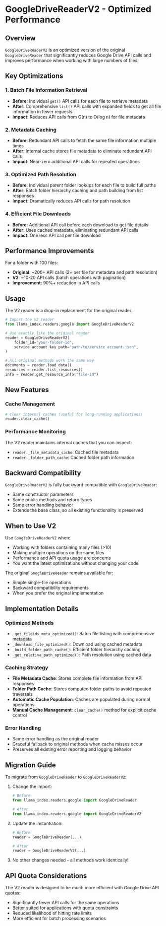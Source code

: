 # GoogleDriveReaderV2 - Optimized Performance

## Overview

`GoogleDriveReaderV2` is an optimized version of the original `GoogleDriveReader` that significantly reduces Google Drive API calls and improves performance when working with large numbers of files.

## Key Optimizations

### 1. Batch File Information Retrieval

- **Before**: Individual `get()` API calls for each file to retrieve metadata
- **After**: Comprehensive `list()` API calls with expanded fields to get all file information in fewer requests
- **Impact**: Reduces API calls from O(n) to O(log n) for file metadata

### 2. Metadata Caching

- **Before**: Redundant API calls to fetch the same file information multiple times
- **After**: Internal cache stores file metadata to eliminate redundant API calls
- **Impact**: Near-zero additional API calls for repeated operations

### 3. Optimized Path Resolution

- **Before**: Individual parent folder lookups for each file to build full paths
- **After**: Batch folder hierarchy caching and path building from list responses
- **Impact**: Dramatically reduces API calls for path resolution

### 4. Efficient File Downloads

- **Before**: Additional API call before each download to get file details
- **After**: Uses cached metadata, eliminating redundant API calls
- **Impact**: One less API call per file download

## Performance Improvements

For a folder with 100 files:

- **Original**: ~200+ API calls (2+ per file for metadata and path resolution)
- **V2**: ~10-20 API calls (batch operations with pagination)
- **Improvement**: 90%+ reduction in API calls

## Usage

The V2 reader is a drop-in replacement for the original reader:

```python
# Import the V2 reader
from llama_index.readers.google import GoogleDriveReaderV2

# Use exactly like the original reader
reader = GoogleDriveReaderV2(
    folder_id="your-folder-id",
    service_account_key_path="path/to/service_account.json",
)

# All original methods work the same way
documents = reader.load_data()
resources = reader.list_resources()
info = reader.get_resource_info("file-id")
```

## New Features

### Cache Management

```python
# Clear internal caches (useful for long-running applications)
reader.clear_cache()
```

### Performance Monitoring

The V2 reader maintains internal caches that you can inspect:

- `reader._file_metadata_cache`: Cached file metadata
- `reader._folder_path_cache`: Cached folder path information

## Backward Compatibility

`GoogleDriveReaderV2` is fully backward compatible with `GoogleDriveReader`:

- Same constructor parameters
- Same public methods and return types
- Same error handling behavior
- Extends the base class, so all existing functionality is preserved

## When to Use V2

Use `GoogleDriveReaderV2` when:

- Working with folders containing many files (>10)
- Making multiple operations on the same files
- Performance and API quota usage are concerns
- You want the latest optimizations without changing your code

The original `GoogleDriveReader` remains available for:

- Simple single-file operations
- Backward compatibility requirements
- When you prefer the original implementation

## Implementation Details

### Optimized Methods

- `_get_fileids_meta_optimized()`: Batch file listing with comprehensive metadata
- `_download_file_optimized()`: Download using cached metadata
- `_build_folder_path_cache()`: Efficient folder hierarchy caching
- `_get_relative_path_optimized()`: Path resolution using cached data

### Caching Strategy

- **File Metadata Cache**: Stores complete file information from API responses
- **Folder Path Cache**: Stores computed folder paths to avoid repeated traversals
- **Automatic Cache Population**: Caches are populated during normal operations
- **Manual Cache Management**: `clear_cache()` method for explicit cache control

### Error Handling

- Same error handling as the original reader
- Graceful fallback to original methods when cache misses occur
- Preserves all existing error reporting and logging behavior

## Migration Guide

To migrate from `GoogleDriveReader` to `GoogleDriveReaderV2`:

1. Change the import:

   ```python
   # Before
   from llama_index.readers.google import GoogleDriveReader

   # After
   from llama_index.readers.google import GoogleDriveReaderV2
   ```

2. Update the instantiation:

   ```python
   # Before
   reader = GoogleDriveReader(...)

   # After
   reader = GoogleDriveReaderV2(...)
   ```

3. No other changes needed - all methods work identically!

## API Quota Considerations

The V2 reader is designed to be much more efficient with Google Drive API quotas:

- Significantly fewer API calls for the same operations
- Better suited for applications with quota constraints
- Reduced likelihood of hitting rate limits
- More efficient for batch processing scenarios
